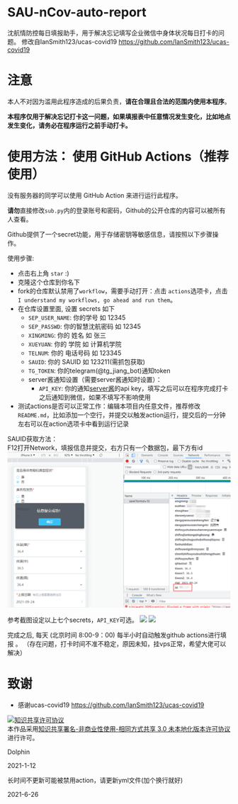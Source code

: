 # SAU-nCov-auto-report
沈航情防控每日填报助手，用于解决忘记填写企业微信中身体状况每日打卡的问题。
修改自IanSmith123/ucas-covid19 https://github.com/IanSmith123/ucas-covid19


# 注意
本人不对因为滥用此程序造成的后果负责，**请在合理且合法的范围内使用本程序**。

**本程序仅用于解决忘记打卡这一问题，如果填报表中任意情况发生变化，比如地点发生变化，请务必在程序运行之前手动打卡。**




# 使用方法： 使用 GitHub Actions（推荐使用）
没有服务器的同学可以使用 GitHub Action 来进行运行此程序。

**请勿**直接修改`sub.py`内的登录账号和密码，Github的公开仓库的内容可以被所有人查看。

Github提供了一个secret功能，用于存储密钥等敏感信息，请按照以下步骤操作。

使用步骤:
- 点击右上角 `star` :)
- 克隆这个仓库到你名下
- fork的仓库默认禁用了`workflow`，需要手动打开：点击 `actions`选项卡，点击`I understand my workflows, go ahead and run them`。
- 在仓库设置里面, 设置 secrets 如下
   - `SEP_USER_NAME`: 你的学号 如 12345
  - `SEP_PASSWD`: 你的智慧沈航密码 如 12345
  - `XINGMING`: 你的 姓名 如 张三
  - `XUEYUAN`: 你的 学院 如 计算机学院
  - `TELNUM`: 你的 电话号码 如 123345
  - `SAUID`: 你的 SAUID 如 123211(需抓包获取)
  - `TG_TOKEN`: 你的telegram(@tg_jiang_bot)通知token
  - server酱通知设置（需要server酱通知时设置）：
    - `API_KEY`: 你的通知[server酱](http://sc.ftqq.com/3.version)的api key，填写之后可以在程序完成打卡之后通知到微信，如果不填写不影响使用
- 测试actions是否可以正常工作：编辑本项目内任意文件，推荐修改`README.md`，比如添加一个空行，并提交以触发action运行，提交后的一分钟左右可以在action选项卡中看到运行记录

  
SAUID获取方法：   
F12打开Network，填报信息并提交，右方只有一个数据包，最下方有id
![](sauid.png)



参考截图设定以上七个secrets，`API_KEY`可选。
![](setting.png)
![](secrets.jpg)

完成之后, 每天  (北京时间 8:00-9：00) 每半小时自动触发github actions进行填报 。
（存在问题，打卡时间不准不稳定，原因未知，挂vps正常，希望大佬可以解决）


# 致谢
- 感谢ucas-covid19 https://github.com/IanSmith123/ucas-covid19


<a rel="license" href="http://creativecommons.org/licenses/by-nc-sa/3.0/"><img alt="知识共享许可协议" style="border-width:0" src="https://i.creativecommons.org/l/by-nc-sa/3.0/88x31.png" /></a><br />本作品采用<a rel="license" href="http://creativecommons.org/licenses/by-nc-sa/3.0/">知识共享署名-非商业性使用-相同方式共享 3.0 未本地化版本许可协议</a>进行许可。

Dolphin

2021-1-12



长时间不更新可能被禁用action，请更新yml文件(加个换行就好)

2021-6-26
